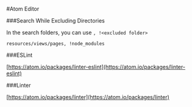 #Atom Editor

###Search While Excluding Directories

In the search folders, you can use ```, !<excluded folder>```

```resources/views/pages, !node_modules```

###ESLint

[https://atom.io/packages/linter-eslint](https://atom.io/packages/linter-eslint)

###Linter

[https://atom.io/packages/linter](https://atom.io/packages/linter)